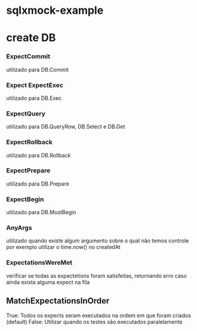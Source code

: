 # sqlxmock-example

# create DB

### ExpectCommit
utilizado para DB.Commit

### Expect ExpectExec
utilizado para DB.Exec

### ExpectQuery
utilizado para  DB.QueryRow, DB.Select e DB.Get

### ExpectRollback
utilizado para DB.Rollback
### ExpectPrepare
utilizado para DB.Prepare
### ExpectBegin
utilizado para DB.MustBegin

### AnyArgs
utilizado quando existe algum argumento sobre o qual não temos controle
por exemplo utilizar o time.now() no createdAt

### ExpectationsWereMet
verificar se todas as expectetions foram satisfeitas, retornando erro caso ainda exista alguma expect na fila 

## MatchExpectationsInOrder
True: Todos os expects seram executados na ordem em que foram criados (default)
False: Utilizar quando os testes são executados paralelamente  
